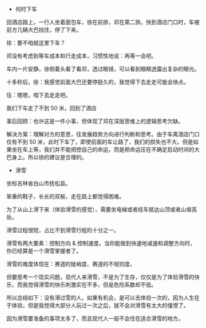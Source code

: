 - 何时下车

回酒店路上，一行人坐着面包车，徐在前排，邓在第二排。快到酒店门口时，车被前方几辆大巴挡住，停了下来。

徐：要不咱就这里下车？

邓没有考虑到等车成本和行走成本，习惯性地说：再等一会吧。

车内一片安静，徐侧着头看了看邓，透过眼镜，可以看到眼睛透露出复杂的眼光。

十多秒后，徐：我感觉前面大巴还要停挺久的，我觉得下去走走可能会快点。

伍：嗯嗯，咱下去走走吧。

我们下车走了不到 50 米，回到了酒店

事后回顾：也许这是一件小事，但体现了邓在深层思维上的逻辑思考欠缺。

解决方案：理解对方的意思，往发展趋势方向进行判断和思考。由于车离酒店门口仅有不到 50 米，此时下车了，即使前面的车让路了，我们的损失也不大。但是如果坐在车上等，我们并不能把控自己的命运，而是把命运压在不确定启动时间的大巴身上。所以徐的建议是合理的。

- 滑雪

坐标吉林省白山市抚松县。

笨重的鞋子，长长的双板，走在路上都觉得困难。

为了从山上滑下来（体验滑雪的感觉），需要坐电梯或者缆车抵达山顶或者山坡高处。

滑雪过程很短，占比不到滑雪行程的十分之一。

滑雪有两大要素：控制方向 & 控制速度。当你能做到快速地减速和调整方向时，你已经算是一个滑雪掌握者了。

滑雪的难度体现在：赛道的陡峭度、赛道的不规则度。

但要思考一个现实问题，现代人来滑雪，不是为了生存，仅仅是为了体验滑雪的快乐，而我觉得滑雪的快乐刺激实在不多，但是危险系数却不低。

所以总结如下：没有滑过雪的人，如果有机会，是可以去体验一次的，因为人生在于体验，但是我觉得大部分人玩过一次之后，就不会对滑雪有太大的憧憬了。

因为滑雪要准备的事项太多了，而且现代人一般不会住在适合滑雪的地方。

